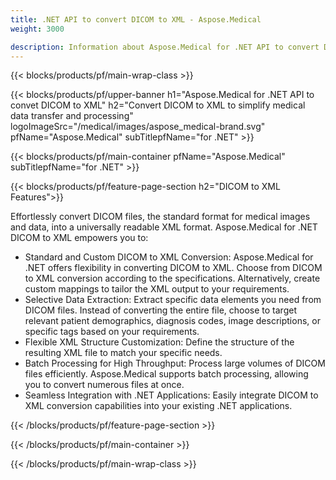 ```yaml
---
title: .NET API to convert DICOM to XML - Aspose.Medical
weight: 3000

description: Information about Aspose.Medical for .NET API to convert DICOM to XML
---
```


{{< blocks/products/pf/main-wrap-class >}}

{{< blocks/products/pf/upper-banner h1="Aspose.Medical for .NET API to convet DICOM to XML" h2="Convert DICOM to XML to simplify medical data transfer and processing" logoImageSrc="/medical/images/aspose_medical-brand.svg" pfName="Aspose.Medical" subTitlepfName="for .NET" >}}

{{< blocks/products/pf/main-container pfName="Aspose.Medical" subTitlepfName="for .NET" >}}

{{< blocks/products/pf/feature-page-section h2="DICOM to XML Features">}}

<p>Effortlessly convert DICOM files, the standard format for medical images and data, into a universally readable XML format. Aspose.Medical for .NET DICOM to XML empowers you to:</p>

<ul>
<li>Standard and Custom DICOM to XML Conversion: Aspose.Medical for .NET offers flexibility in converting DICOM to XML. Choose from DICOM to XML conversion according to the specifications. Alternatively, create custom mappings to tailor the XML output to your requirements.</li>
<li>Selective Data Extraction: Extract specific data elements you need from DICOM files. Instead of converting the entire file, choose to target relevant patient demographics, diagnosis codes, image descriptions, or specific tags based on your requirements. </li>
<li>Flexible XML Structure Customization: Define the structure of the resulting XML file to match your specific needs.</li>
<li>Batch Processing for High Throughput: Process large volumes of DICOM files efficiently. Aspose.Medical supports batch processing, allowing you to convert numerous files at once.</li>
<li>Seamless Integration with .NET Applications: Easily integrate DICOM to XML conversion capabilities into your existing .NET applications.</li>
</ul>

{{< /blocks/products/pf/feature-page-section >}}

{{< /blocks/products/pf/main-container >}}

{{< /blocks/products/pf/main-wrap-class >}}